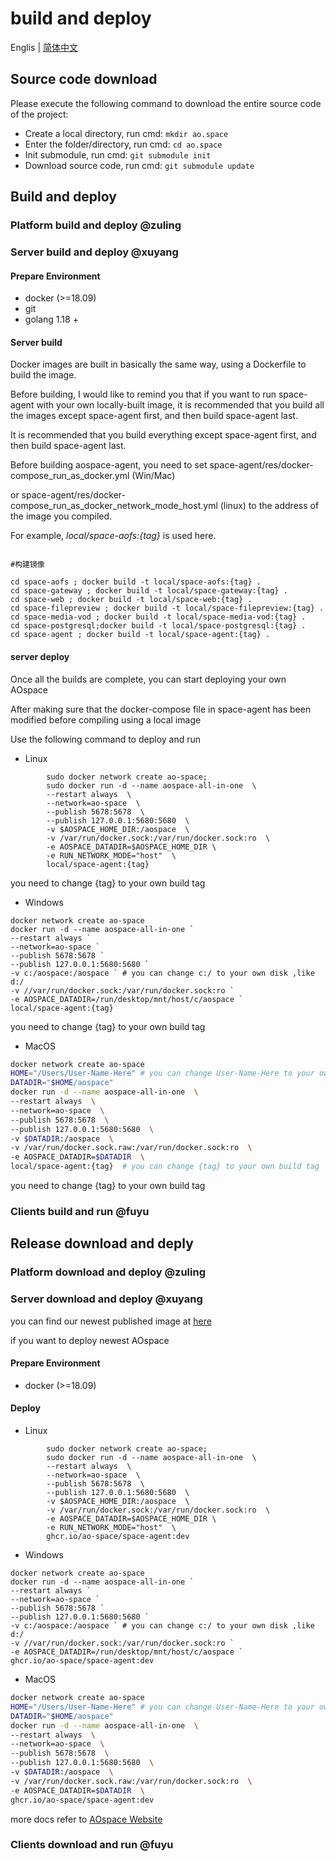 # build and deploy

Englis | [简体中文](build-and-deploy_CN.md)

## Source code download

Please execute the following command to download the entire source code of the project:

- Create a local directory, run cmd: `mkdir ao.space`
- Enter the folder/directory, run cmd: `cd ao.space`
- Init submodule, run cmd: `git submodule init`
- Download source code, run cmd: `git submodule update`

## Build and deploy

### Platform build and deploy @zuling
<!-- 包括环境准备、构建和部署 !-->

### Server build and deploy @xuyang
#### Prepare Environment

- docker (>=18.09)
- git
- golang 1.18 +

#### Server build

Docker images are built in basically the same way, using a Dockerfile to build the image.

Before building, I would like to remind you that if you want to run space-agent with your own locally-built image, it is recommended that you build all the images except space-agent first, and then build space-agent last.

It is recommended that you build everything except space-agent first, and then build space-agent last.

Before building aospace-agent, you need to set space-agent/res/docker-compose_run_as_docker.yml (Win/Mac)

or space-agent/res/docker-compose_run_as_docker_network_mode_host.yml (linux) to the address of the image you compiled.

For example, *local/space-aofs:{tag}* is used here.

```shell

#构建镜像

cd space-aofs ; docker build -t local/space-aofs:{tag} .
cd space-gateway ; docker build -t local/space-gateway:{tag} .
cd space-web ; docker build -t local/space-web:{tag} .
cd space-filepreview ; docker build -t local/space-filepreview:{tag} .
cd space-media-vod ; docker build -t local/space-media-vod:{tag} .
cd space-postgresql;docker build -t local/space-postgresql:{tag} .
cd space-agent ; docker build -t local/space-agent:{tag} .

```
#### server deploy

Once all the builds are complete, you can start deploying your own AOspace

After making sure that the docker-compose file in space-agent has been modified before compiling using a local image

Use the following command to deploy and run

- Linux

```shell
        sudo docker network create ao-space;
        sudo docker run -d --name aospace-all-in-one  \
        --restart always  \
        --network=ao-space  \
        --publish 5678:5678  \
        --publish 127.0.0.1:5680:5680  \
        -v $AOSPACE_HOME_DIR:/aospace  \
        -v /var/run/docker.sock:/var/run/docker.sock:ro  \
        -e AOSPACE_DATADIR=$AOSPACE_HOME_DIR \
        -e RUN_NETWORK_MODE="host"  \
        local/space-agent:{tag}
```
you need to change {tag} to your own build tag
- Windows

```shell
docker network create ao-space
docker run -d --name aospace-all-in-one `
--restart always `
--network=ao-space `
--publish 5678:5678 `
--publish 127.0.0.1:5680:5680 `
-v c:/aospace:/aospace ` # you can change c:/ to your own disk ,like d:/
-v //var/run/docker.sock:/var/run/docker.sock:ro `
-e AOSPACE_DATADIR=/run/desktop/mnt/host/c/aospace `
local/space-agent:{tag} 
```
you need to change {tag} to your own build tag
- MacOS

```bash
docker network create ao-space
HOME="/Users/User-Name-Here" # you can change User-Name-Here to your own name
DATADIR="$HOME/aospace"
docker run -d --name aospace-all-in-one  \
--restart always  \
--network=ao-space  \
--publish 5678:5678  \
--publish 127.0.0.1:5680:5680  \
-v $DATADIR:/aospace  \
-v /var/run/docker.sock.raw:/var/run/docker.sock:ro  \
-e AOSPACE_DATADIR=$DATADIR  \
local/space-agent:{tag}  # you can change {tag} to your own build tag
```
you need to change {tag} to your own build tag

### Clients build and run  @fuyu
<!-- 包括环境准备、构建和部署 !-->

## Release download and deply

### Platform download and deploy @zuling

### Server download and deploy @xuyang

you can find our newest published image at [here]()

if you want to deploy newest AOspace

#### Prepare Environment

- docker (>=18.09)

#### Deploy

- Linux

```shell
        sudo docker network create ao-space;
        sudo docker run -d --name aospace-all-in-one  \
        --restart always  \
        --network=ao-space  \
        --publish 5678:5678  \
        --publish 127.0.0.1:5680:5680  \
        -v $AOSPACE_HOME_DIR:/aospace  \
        -v /var/run/docker.sock:/var/run/docker.sock:ro  \
        -e AOSPACE_DATADIR=$AOSPACE_HOME_DIR \
        -e RUN_NETWORK_MODE="host"  \
        ghcr.io/ao-space/space-agent:dev
```

- Windows

```shell
docker network create ao-space
docker run -d --name aospace-all-in-one `
--restart always `
--network=ao-space `
--publish 5678:5678 `
--publish 127.0.0.1:5680:5680 `
-v c:/aospace:/aospace ` # you can change c:/ to your own disk ,like d:/
-v //var/run/docker.sock:/var/run/docker.sock:ro `
-e AOSPACE_DATADIR=/run/desktop/mnt/host/c/aospace `
ghcr.io/ao-space/space-agent:dev
```

- MacOS

```zsh
docker network create ao-space
HOME="/Users/User-Name-Here" # you can change User-Name-Here to your own name
DATADIR="$HOME/aospace"
docker run -d --name aospace-all-in-one  \
--restart always  \
--network=ao-space  \
--publish 5678:5678  \
--publish 127.0.0.1:5680:5680  \
-v $DATADIR:/aospace  \
-v /var/run/docker.sock.raw:/var/run/docker.sock:ro  \
-e AOSPACE_DATADIR=$DATADIR  \
ghcr.io/ao-space/space-agent:dev
```

more docs refer to [AOspace Website](https://ao.space/open/documentation/105001)

### Clients download and run  @fuyu
